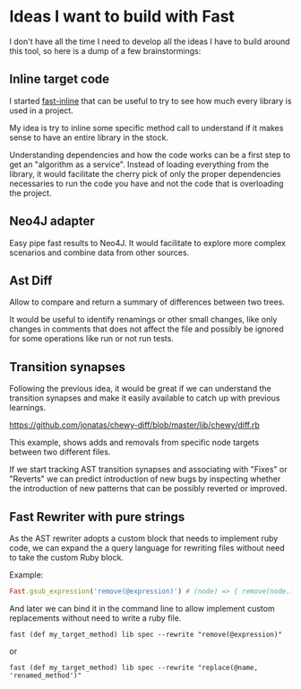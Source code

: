 # Ideas I want to build with Fast

I don't have all the time I need to develop all the ideas I have to build
around this tool, so here is a dump of a few brainstormings:

## Inline target code

I started [fast-inline](https://github.com/jonatas/fast-inline) that can be
useful to try to see how much every library is used in a project.

My idea is try to inline some specific method call to understand if it makes
sense to have an entire library in the stock.

Understanding dependencies and how the code works can be a first step to get an
"algorithm as a service". Instead of loading everything from the library, it
would facilitate the cherry pick of only the proper dependencies necessaries to
run the code you have and not the code that is overloading the project.

## Neo4J adapter

Easy pipe fast results to Neo4J. It would facilitate to explore more complex
scenarios and combine data from other sources.

## Ast Diff

Allow to compare and return a summary of differences between two trees.

It would be useful to identify renamings or other small changes, like only
changes in comments that does not affect the file and possibly be ignored for
some operations like run or not run tests.

## Transition synapses

Following the previous idea, it would be great if we can understand the
transition synapses and make it easily available to catch up with previous
learnings.

https://github.com/jonatas/chewy-diff/blob/master/lib/chewy/diff.rb

This example, shows adds and removals from specific node targets between two
different files.

If we start tracking AST transition synapses and associating with "Fixes" or
"Reverts" we can predict introduction of new bugs by inspecting whether the
introduction of new patterns that can be possibly reverted or improved.

## Fast Rewriter with pure strings

As the AST rewriter adopts a custom block that needs to implement ruby code,
we can expand the a query language for rewriting files without need to take the
custom Ruby block.

Example:

```ruby
Fast.gsub_expression('remove(@expression)') # (node) => { remove(node.location.expression) }
```

And later we can bind it in the command line to allow implement custom
replacements without need to write a ruby file.

```
fast (def my_target_method) lib spec --rewrite "remove(@expression)"
```

or

```
fast (def my_target_method) lib spec --rewrite "replace(@name, 'renamed_method')"
```
